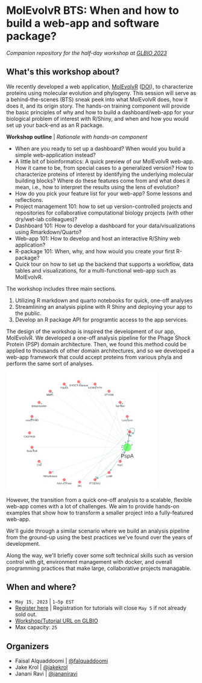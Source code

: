 # MolEvolvR BTS: When and how to build a web-app and software package?
_Companion repository for the half-day workshop at [GLBIO 2023](https://www.iscb.org/glbio2023-programme/workshops-tutorials)_

## What's this workshop about?
We recently developed a web application, [MolEvolvR](http://jravilab.org/molevolvr) ([DOI](https://doi.org/10.1101/2022.02.18.461833)), to characterize proteins using molecular evolution and phylogeny. This session will serve as a behind-the-scenes (BTS) sneak peek into what MolEvolvR does, how it does it, and its origin story. The hands-on training component will provide the basic principles of why and how to build a dashboard/web-app for your biological problem of interest with R/Shiny, and when and how you would set up your back-end as an R package.

**Workshop outline** | _Rationale with hands-on component_

- When are you ready to set up a dashboard? When would you build a simple web-application instead?
- A little bit of bioinformatics: A quick preview of our MolEvolvR web-app. How it came to be, from special cases to a generalized version? How to characterize proteins of interest by identifying the underlying molecular building blocks? Where do these features come from and what does it mean, i.e., how to interpret the results using the lens of evolution?
- How do you pick your feature list for your web-app? Some lessons and reflections.
- Project management 101: how to set up version-controlled projects and repositories for collaborative computational biology projects (with other dry/wet-lab colleagues)?
- Dashboard 101: How to develop a dashboard for your data/visualizations using Rmarkdown/Quarto?
- Web-app 101: How to develop and host an interactive R/Shiny web application?
- R-package 101: When, why, and how would you create your first R-package?
- Quick tour on how to set up the backend that supports a workflow, data tables and visualizations, for a multi-functional web-app such as MolEvolvR.

The workshop includes three main sections.

1. Utilizing R markdown and quarto notebooks for quick, one-off analyses
2. Streamlining an analysis pipline with R Shiny and deploying your app to the 
public.
3. Develop an R package API for programtic access to the app services.

The design of the workshop is inspired the development of our app, MolEvolvR. We 
developed a one-off analysis pipeline for the Phage Shock Protein (PSP) 
domain architecture. Then, we found this method could be applied to thousands of 
other domain architectures, and so we developed a web-app framework that could 
accept proteins from various phyla and perform the same sort of analyses.

<img src="./images/psp-network.png" alt="psp-network" width="400"/>

However, the transition from a quick one-off analysis to a scalable, flexible 
web-app comes with a lot of challenges. We aim to provide hands-on examples
that show how to transform a smaller project into a fully-featured web-app.

We'll guide through a similar scenario where we build an 
analysis pipeline from the ground-up using the best practices we've found over 
the years of development.

Along the way, we'll briefly cover some soft technical skills such as version 
control with git, environment management with docker, and overall programming 
practices that make large, collaborative projects managable.


## When and where?
- `May 15, 2023` | `1–5p EST`
- [Register here](https://www.iscb.org/glbio2023-register) | Registration for tutorials will close `May 5` if not already sold out. 
- [Workshop/Tutorial URL on GLBIO](https://www.iscb.org/glbio2023-programme/workshops-tutorials)
- Max capacity: `25`

## Organizers
- Faisal Alquaddoomi | [@falquaddoomi](//github.com/falquaddoomi)
- Jake Krol | [@jakekrol](//github.com/jakekrol)
- Janani Ravi | [@jananiravi](//github.com/jananiravi)
